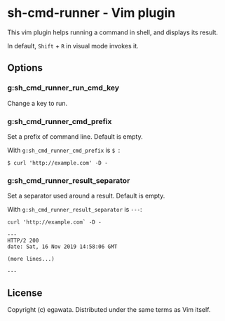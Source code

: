 # sh-cmd-runner - Vim plugin

This vim plugin helps running a command in shell, and displays its result.

In default, `Shift` + `R` in visual mode invokes it.

## Options

### g:sh_cmd_runner_run_cmd_key

Change a key to run.

### g:sh_cmd_runner_cmd_prefix

Set a prefix of command line. Default is empty.

With `g:sh_cmd_runner_cmd_prefix` is `$ `:

```
$ curl 'http://example.com' -D -
```

### g:sh_cmd_runner_result_separator

Set a separator used around a result. Default is empty.

With `g:sh_cmd_runner_result_separator` is `---`:

```
curl 'http://example.com` -D -

---
HTTP/2 200
date: Sat, 16 Nov 2019 14:58:06 GMT

(more lines...)

---
```

## License

Copyright (c) egawata. Distributed under the same terms as Vim itself.
